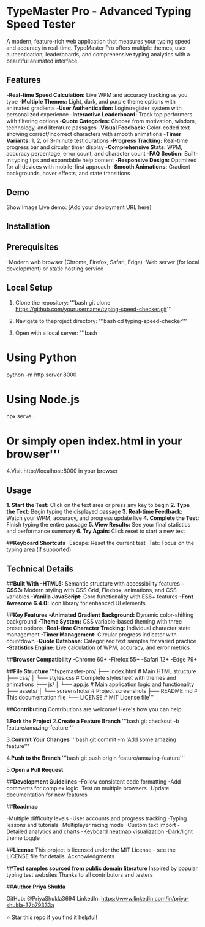# **TypeMaster Pro - Advanced Typing Speed Tester**
A modern, feature-rich web application that measures your typing speed and accuracy in real-time. TypeMaster Pro offers multiple themes, user authentication, leaderboards, and comprehensive typing analytics with a beautiful animated interface.

## **Features**

-**Real-time Speed Calculation:** Live WPM and accuracy tracking as you type
-**Multiple Themes:** Light, dark, and purple theme options with animated gradients
-**User Authentication:** Login/register system with personalized experience
-**Interactive Leaderboard:** Track top performers with filtering options
-**Quote Categories:** Choose from motivation, wisdom, technology, and literature passages
-**Visual Feedback:** Color-coded text showing correct/incorrect characters with smooth animations
-**Timer Variants:** 1, 2, or 3-minute test durations
-**Progress Tracking:** Real-time progress bar and circular timer display
-**Comprehensive Stats:** WPM, accuracy percentage, error count, and character count
-**FAQ Section:** Built-in typing tips and expandable help content
-**Responsive Design:** Optimized for all devices with mobile-first approach
-**Smooth Animations:** Gradient backgrounds, hover effects, and state transitions

## **Demo**
Show Image
Live demo: [Add your deployment URL here]

## **Installation**

## **Prerequisites**
-Modern web browser (Chrome, Firefox, Safari, Edge)
-Web server (for local development) or static hosting service

## **Local Setup**
1. Clone the repository:
'''bash
   git clone https://github.com/yourusername/typing-speed-checker.git'''

2. Navigate to theproject directory:
'''bash
   cd typing-speed-checker'''

3. Open with a local server:
'''bash
# Using Python
python -m http.server 8000
# Using Node.js
npx serve .
# Or simply open index.html in your browser'''

4.Visit http://localhost:8000 in your browser

## **Usage**

**1. Start the Test:** Click on the text area or press any key to begin
**2. Type the Text:** Begin typing the displayed passage
**3. Real-time Feedback:** Watch your WPM, accuracy, and progress update live
**4. Complete the Test:** Finish typing the entire passage
**5. View Results:** See your final statistics and performance summary
**6. Try Again:** Click reset to start a new test

##**Keyboard Shortcuts**
-Escape: Reset the current test
-Tab: Focus on the typing area (if supported)

## **Technical Details**

##**Built With**
**-HTML5:** Semantic structure with accessibility features
**-CSS3:** Modern styling with CSS Grid, Flexbox, animations, and CSS variables
**-Vanilla JavaScript:** Core functionality with ES6+ features
**-Font Awesome 6.4.0:** Icon library for enhanced UI elements

##**Key Features**
**-Animated Gradient Background:** Dynamic color-shifting background
**-Theme System:** CSS variable-based theming with three preset options
**-Real-time Character Tracking:** Individual character state management
**-Timer Management:** Circular progress indicator with countdown
**-Quote Database:** Categorized text samples for varied practice
**-Statistics Engine:** Live calculation of WPM, accuracy, and error metrics

##**Browser Compatibility**
-Chrome 60+
-Firefox 55+
-Safari 12+
-Edge 79+

##**File Structure**
'''typemaster-pro/
├── index.html              # Main HTML structure
├── css/
│   └── styles.css          # Complete stylesheet with themes and animations
├── js/
│   └── app.js              # Main application logic and functionality
├── assets/
│   └── screenshots/        # Project screenshots
├── README.md               # This documentation file
└── LICENSE                 # MIT License file'''

##**Contributing**
Contributions are welcome! Here's how you can help:

1.**Fork the Project**
2.**Create a Feature Branch**
'''bash
    git checkout -b feature/amazing-feature'''

3.**Commit Your Changes**
'''bash
    git commit -m 'Add some amazing feature'''

4.**Push to the Branch**
'''bash
   git push origin feature/amazing-feature'''

5.**Open a Pull Request**

##**Development Guidelines**
-Follow consistent code formatting
-Add comments for complex logic
-Test on multiple browsers
-Update documentation for new features

##**Roadmap**

 -Multiple difficulty levels
 -User accounts and progress tracking
 -Typing lessons and tutorials
 -Multiplayer racing mode
 -Custom text import
 -Detailed analytics and charts
 -Keyboard heatmap visualization
 -Dark/light theme toggle

##**License**
This project is licensed under the MIT License - see the LICENSE file for details.
Acknowledgments

##**Text samples sourced from public domain literature**
Inspired by popular typing test websites
Thanks to all contributors and testers

##**Author**
**Priya Shukla**

GitHub: @PriyaShukla3694
LinkedIn: https://www.linkedin.com/in/priya-shukla-37b79333a


⭐ Star this repo if you find it helpful!
